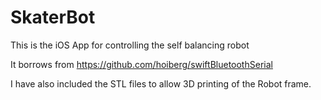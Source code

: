# SkaterBot
This is the iOS App for controlling the self balancing robot

It borrows from https://github.com/hoiberg/swiftBluetoothSerial

I have also included the STL files to allow 3D printing of the Robot frame.
